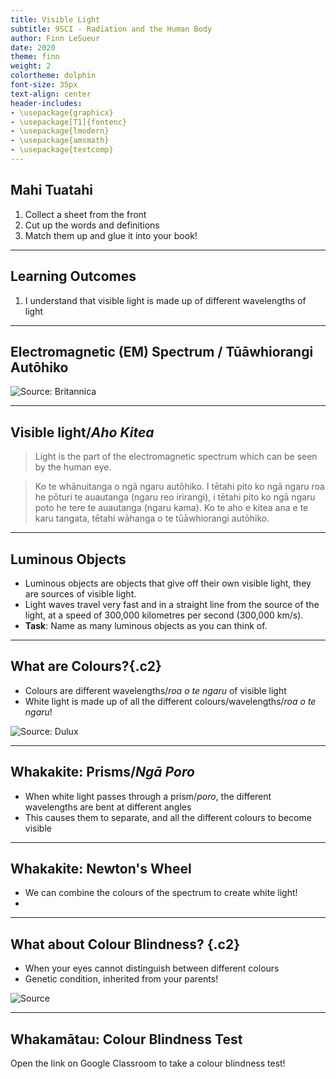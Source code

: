 ```yaml
---
title: Visible Light
subtitle: 9SCI - Radiation and the Human Body
author: Finn LeSueur
date: 2020
theme: finn
weight: 2
colortheme: dolphin
font-size: 35px
text-align: center
header-includes:
- \usepackage{graphicx}
- \usepackage[T1]{fontenc}
- \usepackage{lmodern}
- \usepackage{amsmath}
- \usepackage{textcomp}
---
```


## Mahi Tuatahi

1. Collect a sheet from the front
2. Cut up the words and definitions
3. Match them up and glue it into your book!

---

## Learning Outcomes

1. I understand that visible light is made up of different wavelengths of light

---

## Electromagnetic (EM) Spectrum / __Tūāwhiorangi Autōhiko__

![Source: [Britannica](https://www.britannica.com/science/electromagnetic-spectrum)](https://cdn.britannica.com/75/95275-050-6ABFB771/Radio-waves-rays-light-gamma-ultraviolet-electromagnetic.jpg)

---

## Visible light/_Aho Kitea_

> Light is the part of the electromagnetic spectrum which can be seen by the human eye.

> Ko te whānuitanga o ngā ngaru autōhiko. I tētahi pito ko ngā ngaru roa he pōturi te auautanga (ngaru reo irirangi), i tētahi pito ko ngā ngaru poto he tere te auautanga (ngaru kama). Ko te aho e kitea ana e te karu tangata, tētahi wāhanga o te tūāwhiorangi autōhiko.

---

## Luminous Objects

- Luminous objects are objects that give off their own visible light, they are sources of visible light.
- Light waves travel very fast and in a straight line from the source of the light, at a speed of 300,000 kilometres per second (300,000 km/s). 
- __Task__: Name as many luminous objects as you can think of.

---

## What are Colours?{.c2}

- Colours are different wavelengths/_roa o te ngaru_ of visible light
- White light is made up of all the different colours/wavelengths/_roa o te ngaru_!

![Source: [Dulux](https://www.dulux.co.nz/how-to/how-to-use-colour/how-to-use-a-colour-wheel)](https://www.dulux.co.nz/content/dam/dulux/home/how-to/colour-basics/how-to-use-a-colour-wheel/how-to-use-wheel-monochromatic.jpg/_jcr_content/renditions/cq5dam.thumbnail.800.800.png)

---

## Whakakite: Prisms/_Ngā Poro_

- When white light passes through a prism/_poro_, the different wavelengths are bent at different angles
- This causes them to separate, and all the different colours to become visible

---

## Whakakite: Newton's Wheel

- We can combine the colours of the spectrum to create white light!
- 

---

## What about Colour Blindness? {.c2}

- When your eyes cannot distinguish between different colours
- Genetic condition, inherited from your parents!

![[Source](https://genetics.thetech.org/ask-a-geneticist/x-inactivation-and-color-blindness)](https://genetics.thetech.org/sites/default/files/HomepageSlideShow_image_colorblind.png)

---

## Whakamātau: Colour Blindness Test

Open the link on Google Classroom to take a colour blindness test!
